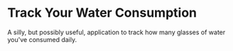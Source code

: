 # Track Your Water Consumption
A silly, but possibly useful, application to track how many glasses of water
you've consumed daily.


